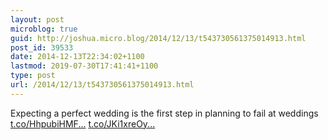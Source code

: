 ```yaml
---
layout: post
microblog: true
guid: http://joshua.micro.blog/2014/12/13/t543730561375014913.html
post_id: 39533
date: 2014-12-13T22:34:02+1100
lastmod: 2019-07-30T17:41:41+1100
type: post
url: /2014/12/13/t543730561375014913.html
---
```

Expecting a perfect wedding is the first step in planning to fail at weddings [t.co/HhpubiHMF...](http://t.co/HhpubiHMFh) [t.co/JKi1xreOy...](http://t.co/JKi1xreOyb)
